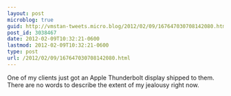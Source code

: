 ```yaml
---
layout: post
microblog: true
guid: http://vmstan-tweets.micro.blog/2012/02/09/167647030708142080.html
post_id: 3038467
date: 2012-02-09T10:32:21-0600
lastmod: 2012-02-09T10:32:21-0600
type: post
url: /2012/02/09/167647030708142080.html
---
```

One of my clients just got an Apple Thunderbolt display shipped to them. There are no words to describe the extent of my jealousy right now.
